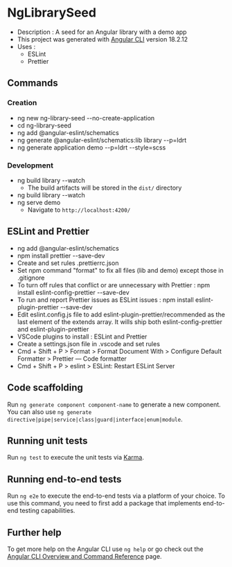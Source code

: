 # NgLibrarySeed

- Description : A seed for an Angular library with a demo app
- This project was generated with [Angular CLI](https://github.com/angular/angular-cli) version 18.2.12
- Uses :
  - ESLint
  - Prettier

## Commands

### Creation

- ng new ng-library-seed --no-create-application
- cd ng-library-seed
- ng add @angular-eslint/schematics
- ng generate @angular-eslint/schematics:lib library --p=ldrt
- ng generate application demo --p=ldrt --style=scss

### Development

- ng build library --watch
  - The build artifacts will be stored in the `dist/` directory
- ng build library --watch
- ng serve demo
  - Navigate to `http://localhost:4200/`

## ESLint and Prettier

- ng add @angular-eslint/schematics
- npm install prettier --save-dev
- Create and set rules .prettierrc.json
- Set npm command "format" to fix all files (lib and demo) except those in .gitignore
- To turn off rules that conflict or are unnecessary with Prettier : npm install eslint-config-prettier --save-dev
- To run and report Prettier issues as ESLint issues : npm install eslint-plugin-prettier --save-dev
- Edit eslint.config.js file to add eslint-plugin-prettier/recommended as the last element of the extends array. It wills ship both eslint-config-prettier and eslint-plugin-prettier
- VSCode plugins to install : ESLint and Prettier
- Create a settings.json file in .vscode and set rules
- Cmd + Shift + P > Format > Format Document With > Configure Default Formatter > Prettier — Code formatter
- Cmd + Shift + P > eslint > ESLint: Restart ESLint Server

## Code scaffolding

Run `ng generate component component-name` to generate a new component. You can also use `ng generate directive|pipe|service|class|guard|interface|enum|module`.

## Running unit tests

Run `ng test` to execute the unit tests via [Karma](https://karma-runner.github.io).

## Running end-to-end tests

Run `ng e2e` to execute the end-to-end tests via a platform of your choice. To use this command, you need to first add a package that implements end-to-end testing capabilities.

## Further help

To get more help on the Angular CLI use `ng help` or go check out the [Angular CLI Overview and Command Reference](https://angular.dev/tools/cli) page.
